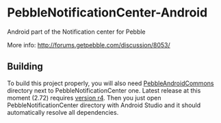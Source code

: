PebbleNotificationCenter-Android
================================

Android part of the Notification center for Pebble

More info: http://forums.getpebble.com/discussion/8053/

## Building

To build this project properly, you will also need [PebbleAndroidCommons](https://github.com/matejdro/PebbleAndroidCommons) directory next to PebbleNotificationCenter one. Latest release at this moment (2.72) requires [version r4](https://github.com/matejdro/PebbleAndroidCommons/tree/r4). Then you just open PebbleNotificationCenter directory with Android Studio and it should automatically resolve all dependencies.
